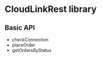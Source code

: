 CloudLinkRest library
=============

Basic API
-----------

* checkConnection
* placeOrder
* getOrdersByStatus

